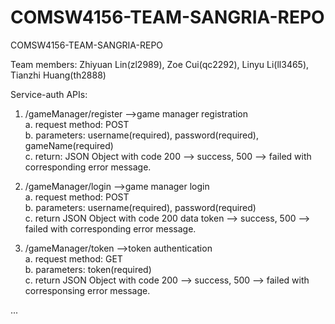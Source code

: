 # COMSW4156-TEAM-SANGRIA-REPO
COMSW4156-TEAM-SANGRIA-REPO

Team members: Zhiyuan Lin(zl2989), Zoe Cui(qc2292), Linyu Li(ll3465), Tianzhi Huang(th2888)

Service-auth APIs:

1. /gameManager/register	-->game manager registration  
	a. request method: POST  
	b. parameters: username(required), password(required), gameName(required)  
	c. return: JSON Object with code 200 --> success, 500 --> failed with corresponding error message.  

2. /gameManager/login		-->game manager login  
	a. request method: POST  
	b. parameters: username(required), password(required)  
	c. return JSON Object with code 200 data token --> success, 500 --> failed with corresponding error message.  

3. /gameManager/token		-->token authentication  
	a. request method: GET  
	b. parameters: token(required)  
	c. return JSON Object with code 200 --> success, 500 --> failed with corresponsing error message.  

...
